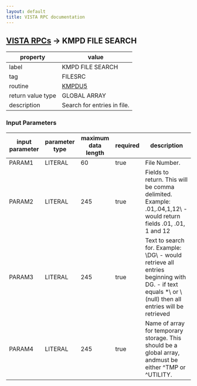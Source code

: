 ```yaml
---
layout: default
title: VISTA RPC documentation
---
```




## [VISTA RPCs](TableOfContent.md) &#8594; KMPD FILE SEARCH 

 property | value 
--- | --- 
 label | KMPD FILE SEARCH
 tag | FILESRC
 routine | [KMPDU5](http://code.osehra.org/dox/Routine_KMPDU5_source.html)
 return value type | GLOBAL ARRAY
 description | Search for entries in file.

### Input Parameters

| input parameter | parameter type | maximum data length | required | description | 
| --- | --- | --- | --- | --- | 
| PARAM1 | LITERAL | 60 | true | File Number. | 
| PARAM2 | LITERAL | 245 | true | Fields to return.  This will be comma delimited. Example:  \.01,.04,1,12\  - would return fields .01, .01, 1 and 12 | 
| PARAM3 | LITERAL | 245 | true | Text to search for. Example:  \DG\ - would retrieve all entries beginning with DG.                - if text equals \*\ or \\ (null) then all entries will be                  retrieved | 
| PARAM4 | LITERAL | 245 | true | Name of array for temporary storage.  This should be a global array, andmust be either ^TMP or ^UTILITY. | 